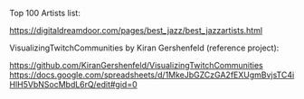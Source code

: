 Top 100 Artists list: 

https://digitaldreamdoor.com/pages/best_jazz/best_jazzartists.html

VisualizingTwitchCommunities by Kiran Gershenfeld (reference project):

https://github.com/KiranGershenfeld/VisualizingTwitchCommunities
https://docs.google.com/spreadsheets/d/1MkeJbGZCzGA2fEXUgmBvjsTC4iHlH5VbNSocMbdL6rQ/edit#gid=0